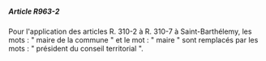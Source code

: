 ##### Article R963-2

Pour l'application des articles R. 310-2 à R. 310-7 à Saint-Barthélemy, les mots : " maire de la commune " et le mot : " maire " sont remplacés par les mots : " président du conseil territorial ".

